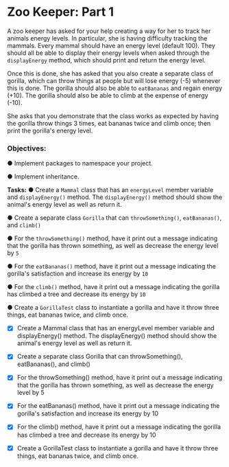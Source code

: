 # Zoo Keeper: Part 1

A zoo keeper has asked for your help creating a way for her to track her animals energy levels. In particular, she is having difficulty tracking the mammals. Every mammal should have an energy level (default 100). They should all be able to display their energy levels when asked through the `displayEnergy` method, which should print and return the energy level.

Once this is done, she has asked that you also create a separate class of gorilla, which can throw things at people but will lose energy (-5) whenever this is done. The gorilla should also be able to `eatBananas` and regain energy (+10). The gorilla should also be able to climb at the expense of energy (-10).

She asks that you demonstrate that the class works as expected by having the gorilla throw things 3 times, eat bananas twice and climb once; then print the gorilla's energy level.

### Objectives:

● Implement packages to namespace your project.

● Implement inheritance.

**Tasks:**
● Create a `Mammal` class that has an `energyLevel` member variable and `displayEnergy()` method. The `displayEnergy()` method should show the animal's energy level as well as return it.

● Create a separate class `Gorilla` that can `throwSomething()`, `eatBananas()`, and `climb()`

● For the `throwSomething()` method, have it print out a message indicating that the gorilla has thrown something, as well as decrease the energy level by `5`

● For the `eatBananas()` method, have it print out a message indicating the gorilla's satisfaction and increase its energy by `10`

● For the `climb()` method, have it print out a message indicating the gorilla has climbed a tree and decrease its energy by `10`

● Create a `GorillaTest` class to instantiate a gorilla and have it throw three things, eat bananas twice, and climb once.

- [x] Create a Mammal class that has an energyLevel member variable and displayEnergy() method. The displayEnergy() method should show the animal's energy level as well as return it.

- [x] Create a separate class Gorilla that can throwSomething(), eatBananas(), and climb()

- [x] For the throwSomething() method, have it print out a message indicating that the gorilla has thrown something, as well as decrease the energy level by 5

- [x] For the eatBananas() method, have it print out a message indicating the gorilla's satisfaction and increase its energy by 10

- [x] For the climb() method, have it print out a message indicating the gorilla has climbed a tree and decrease its energy by 10

- [x] Create a GorillaTest class to instantiate a gorilla and have it throw three things, eat bananas twice, and climb once.
